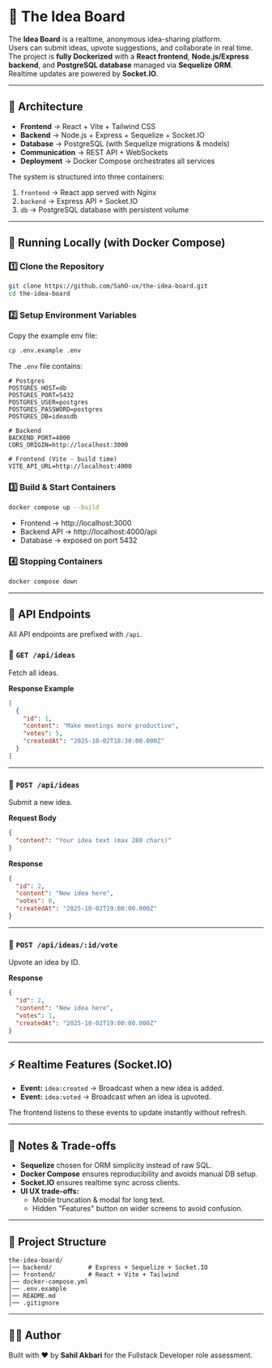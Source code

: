 # 📝 The Idea Board

The **Idea Board** is a realtime, anonymous idea-sharing platform.  
Users can submit ideas, upvote suggestions, and collaborate in real time.  
The project is **fully Dockerized** with a **React frontend**, **Node.js/Express backend**, and **PostgreSQL database** managed via **Sequelize ORM**.  
Realtime updates are powered by **Socket.IO**.

---

## 📌 Architecture

- **Frontend** → React + Vite + Tailwind CSS  
- **Backend** → Node.js + Express + Sequelize + Socket.IO  
- **Database** → PostgreSQL (with Sequelize migrations & models)  
- **Communication** → REST API + WebSockets  
- **Deployment** → Docker Compose orchestrates all services  

The system is structured into three containers:
1. `frontend` → React app served with Nginx
2. `backend` → Express API + Socket.IO
3. `db` → PostgreSQL database with persistent volume

---

## 🚀 Running Locally (with Docker Compose)

### 1️⃣ Clone the Repository
```bash
git clone https://github.com/SahO-ux/the-idea-board.git
cd the-idea-board
```

### 2️⃣ Setup Environment Variables
Copy the example env file:
```bash
cp .env.example .env
```

The `.env` file contains:
```env
# Postgres
POSTGRES_HOST=db
POSTGRES_PORT=5432
POSTGRES_USER=postgres
POSTGRES_PASSWORD=postgres
POSTGRES_DB=ideasdb

# Backend
BACKEND_PORT=4000
CORS_ORIGIN=http://localhost:3000

# Frontend (Vite - build time)
VITE_API_URL=http://localhost:4000
```

### 3️⃣ Build & Start Containers
```bash
docker compose up --build
```

- Frontend → http://localhost:3000  
- Backend API → http://localhost:4000/api  
- Database → exposed on port 5432  

### 4️⃣ Stopping Containers
```bash
docker compose down
```

---

## 📡 API Endpoints

All API endpoints are prefixed with `/api`.

### 📍 `GET /api/ideas`
Fetch all ideas.

**Response Example**
```json
[
  {
    "id": 1,
    "content": "Make meetings more productive",
    "votes": 5,
    "createdAt": "2025-10-02T18:30:00.000Z"
  }
]
```

---

### 📍 `POST /api/ideas`
Submit a new idea.  

**Request Body**
```json
{
  "content": "Your idea text (max 280 chars)"
}
```

**Response**
```json
{
  "id": 2,
  "content": "New idea here",
  "votes": 0,
  "createdAt": "2025-10-02T19:00:00.000Z"
}
```

---

### 📍 `POST /api/ideas/:id/vote`
Upvote an idea by ID.  

**Response**
```json
{
  "id": 2,
  "content": "New idea here",
  "votes": 1,
  "createdAt": "2025-10-02T19:00:00.000Z"
}
```

---

## ⚡ Realtime Features (Socket.IO)

- **Event:** `idea:created` → Broadcast when a new idea is added.  
- **Event:** `idea:voted` → Broadcast when an idea is upvoted.  

The frontend listens to these events to update instantly without refresh.

---

## 📝 Notes & Trade-offs

- **Sequelize** chosen for ORM simplicity instead of raw SQL.  
- **Docker Compose** ensures reproducibility and avoids manual DB setup.  
- **Socket.IO** ensures realtime sync across clients.  
- **UI UX trade-offs:**  
  - Mobile truncation & modal for long text.  
  - Hidden "Features" button on wider screens to avoid confusion.  

---

## 📂 Project Structure

```
the-idea-board/
│── backend/          # Express + Sequelize + Socket.IO
│── frontend/         # React + Vite + Tailwind
│── docker-compose.yml
│── .env.example
│── README.md
│── .gitignore
```

---

## 👨‍💻 Author

Built with ❤️ by **Sahil Akbari** for the Fullstack Developer role assessment.
